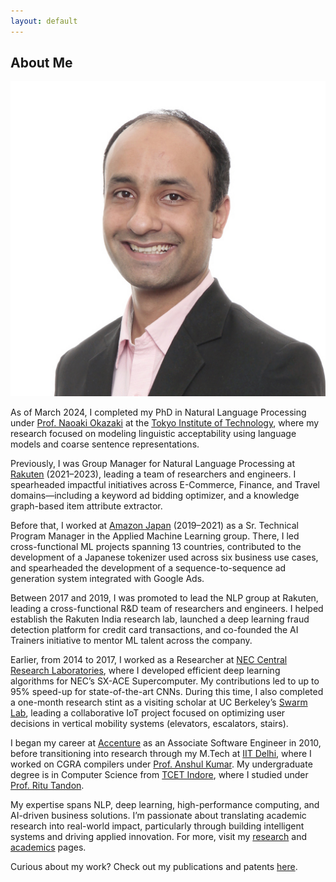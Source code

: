 ```yaml
---
layout: default
---
```


## About Me

<img class="dp" src="/assets/image/vijay2.jpg">

As of March 2024, I completed my PhD in Natural Language Processing under [Prof. Naoaki Okazaki](https://www.chokkan.org/) at the [Tokyo Institute of Technology](https://www.titech.ac.jp/english/), where my research focused on modeling linguistic acceptability using language models and coarse sentence representations.

Previously, I was Group Manager for Natural Language Processing at [Rakuten](https://global.rakuten.com/corp/) (2021–2023), leading a team of researchers and engineers. I spearheaded impactful initiatives across E-Commerce, Finance, and Travel domains—including a keyword ad bidding optimizer, and a knowledge graph-based item attribute extractor.

Before that, I worked at [Amazon Japan](https://www.amazon.co.jp/) (2019–2021) as a Sr. Technical Program Manager in the Applied Machine Learning group. There, I led cross-functional ML projects spanning 13 countries, contributed to the development of a Japanese tokenizer used across six business use cases, and spearheaded the development of a sequence-to-sequence ad generation system integrated with Google Ads.

Between 2017 and 2019, I was promoted to lead the NLP group at Rakuten, leading a cross-functional R&D team of researchers and engineers. I helped establish the Rakuten India research lab, launched a deep learning fraud detection platform for credit card transactions, and co-founded the AI Trainers initiative to mentor ML talent across the company.

Earlier, from 2014 to 2017, I worked as a Researcher at [NEC Central Research Laboratories](http://www.nec.com/en/global/rd/), where I developed efficient deep learning algorithms for NEC’s SX-ACE Supercomputer. My contributions led to up to 95% speed-up for state-of-the-art CNNs. During this time, I also completed a one-month research stint as a visiting scholar at UC Berkeley’s [Swarm Lab](https://bamlab.berkeley.edu/wiki/swarm_lab), leading a collaborative IoT project focused on optimizing user decisions in vertical mobility systems (elevators, escalators, stairs).

I began my career at [Accenture](https://www.accenture.com/in-en) as an Associate Software Engineer in 2010, before transitioning into research through my M.Tech at [IIT Delhi](http://www.cse.iitd.ac.in/), where I worked on CGRA compilers under [Prof. Anshul Kumar](http://www.cse.iitd.ac.in/~anshul/). My undergraduate degree is in Computer Science from [TCET Indore](http://www.trubainstitute.ac.in/GROUP-OF-INSTITUTIONS/tcet_new), where I studied under [Prof. Ritu Tandon](http://www.trubainstitute.ac.in/GROUP-OF-INSTITUTIONS/tcet_new/info.php?show=351).

My expertise spans NLP, deep learning, high-performance computing, and AI-driven business solutions. I’m passionate about translating academic research into real-world impact, particularly through building intelligent systems and driving applied innovation. For more, visit my [research](research) and [academics](academics) pages.

Curious about my work? Check out my publications and patents [here](research.md).
